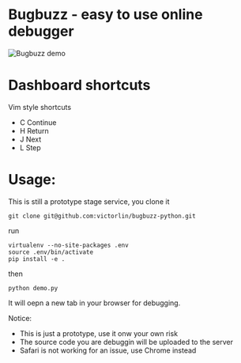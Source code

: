 # Bugbuzz - easy to use online debugger

![Bugbuzz demo](/demo.gif?raw=true )

# Dashboard shortcuts

Vim style shortcuts

 - C Continue
 - H Return
 - J Next
 - L Step


# Usage:

This is still a prototype stage service, you clone it

```
git clone git@github.com:victorlin/bugbuzz-python.git
```

run

```
virtualenv --no-site-packages .env
source .env/bin/activate
pip install -e .
```

then

```
python demo.py
```

It will oepn a new tab in your browser for debugging.

Notice:

 - This is just a prototype, use it onw your own risk
 - The source code you are debuggin will be uploaded to the server
 - Safari is not working for an issue, use Chrome instead
